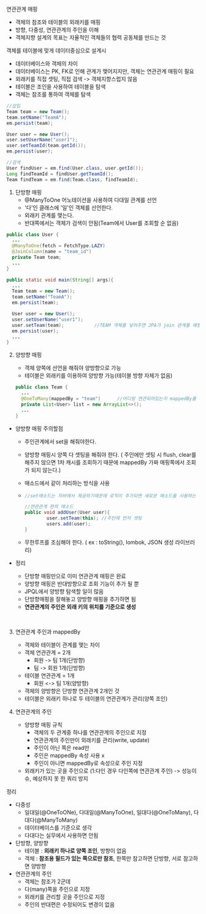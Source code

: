 연관관계 매핑

- 객체의 참조와 테이블의 외래키를 매핑
- 방향, 다중성, 연관관계의 주인을 이해
- 객체지향 설계의 목표는 자율적인 객체들의 협력 공동체를 만드는 것



객체를 테이블에 맞게 데이터중심으로 설계시

- 데이터베이스와 객체의 차이
- 데이터베이스는 PK, FK로 인해 관계가 맺어지지만, 객체는 연관관계 매핑이 필요
- 외래키를 직접 셋팅, 직접 검색 -> 객체지향스럽지 않음
- 테이블은 조인을 사용하여 테이블을 탐색
- 객체는 참조를 통하여 객체를 탐색

```java
//삽입
Team team = new Team();
team.setName("TeamA");
em.persist(team);

User user = new User();
user.setUserName("user1");
user.setTeamId(team.getId());
em.persist(user);

//검색
User findUser = em.find(User.class, user.getId());
Long findTeamId = findUser.getTeamId();
Team findTeam = em.find(Team.class, findTeamId);
```



1. 단방향 매핑
   - @ManyToOne 어노테이션을 사용하여 다대일 관계를 선언
   - '다'인 클래스에 '일'인 객체를 선언한다.
   - 외래키 관계를 맺는다.
   - 반대쪽에서는 객체가 검색이 안됨(Team에서 User를 조회할 순 없음)

```java
public class User {
  ...
  @ManyToOne(fetch = FetchType.LAZY)
  @JoinColumn(name = "team_id")
  private Team team;
  ...
}

public static void main(String[] args){
  ...
  Team team = new Team();
  team.setName("TeamA");
  em.persist(team);

  User user = new User();
  user.setUserName("user1");
  user.setTeam(team);			//TEAM 객체를 넣어주면 JPA가 join 관계를 매핑
  em.persist(user);
  ...
}
```



2. 양방향 매핑

   - 객체 양쪽에 선언을 해줘야 양방향으로 가능
   - 테이블은 외래키를 이용하여 양방향 가능(테이블 방향 자체가 없음)

   ```java
   public class Team {
     ...
     @OneToMany(mappedBy = "team")		//어디랑 연관되어있는지 mappedBy를 써줘야함
     private List<User> list = new ArrayList<>();
     ...
   }
   ```


- 양방향 매핑 주의할점

  - 주인관계에서 set을 해줘야한다.

  - 양방향 매핑시 양쪽 다 셋팅을 해줘야 한다. ( 주인에만 셋팅 시 flush, clear를 해주지 않으면 1차 캐시를 조회하기 때문에 mappedBy 가짜 매핑쪽에서 조회가 되지 않는다.)

  - 매소드에서 같이 처리하는 방식을 사용

  - ```java
    //set매소드는 자바에서 제공하기때문에 로직이 추가되면 새로운 매소드를 사용하는 것이 좋음

    //연관관계 편의 매소드
    public void addUser(User user){
            user.setTeam(this); //주인에 먼저 셋팅
            users.add(user);
    }
    ```

  - 무한루프를 조심해야 한다. ( ex : toString(), lombok, JSON 생성 라이브러리)

- 정리

  - 단방향 매핑만으로 이미 연관관계 매핑은 완료
  - 양방향 매핑은 반대방향으로 조회 기능이 추가 될 뿐
  - JPQL에서 양방향 탐색할 일이 많음
  - 단방향매핑을 잘해놓고 양방향 매핑을 추가하면 됨
  - **연관관계의 주인은 외래 키의 위치를 기준으로 생성**

  ​


3. 연관관계 주인과 mappedBy
   - 객체와 테이블이 관계를 맺는 차이
   - 객체 연관관계 = 2개
     - 회원 -> 팀 1개(단방향)
     - 팀 -> 회원 1개(단방향)
   - 테이블 연관관계 = 1개
     - 회원 <-> 팀 1개(양방향)
   - 객체의 양방향은 단방향 연관관계 2개인 것
   - 테이블은 외래키 하나로 두 테이블의 연관관계가 관리(양쪽 조인)



4. 연관관계의 주인
   - 양방향 매핑 규칙
     - 객체의 두 관계중 하나를 연관관계의 주인으로 지정
     - 연관관계의 주인만이 외래키를 관리(write, update)
     - 주인이 아닌 쪽은 read만
     - 주인은 mappedBy 속성 사용 x
     - 주인이 아니면 mappedBy로 속성으로 주인 지정
   - 외래키가 있는 곳을 주인으로 (1:다인 경우 다인쪽에 연관관계 주인) -> 성능이슈, 예상하지 못 한 쿼리 방지




정리

- 다중성
  - 일대일(@OneToONe), 다대일(@ManyToOne), 일대다(@OneToMany), 다대다(@ManyToMany)
  - 데이터베이스를 기준으로 생각
  - 다대다는 실무에서 사용하면 안됨
- 단방향, 양방향
  - 테이블 : **외래키 하나로 양쪽 조인**, 방향이 없음
  - 객체 : **참조용 필드가 있는 쪽으로만 참조**, 한쪽만 참고하면 단방향, 서로 참고하면 양방향
- 연관관계의 주인
  - 객체는 참조가 2군데
  - 다(many)쪽을 주인으로 지정
  - 외래키를 관리할 곳을 주인으로 지정
  - 주인의 반대편은 수정되어도 변경이 없음










